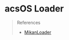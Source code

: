 # acsOS Loader
>References
>* [MikanLoader](https://github.com/uchan-nos/mikanos/tree/osbook_day02b)